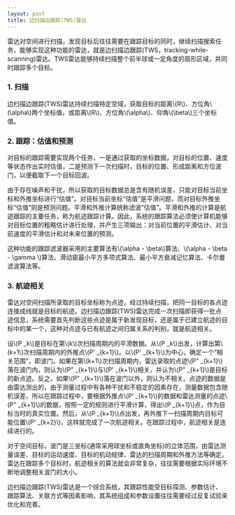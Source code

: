 ```yaml
---
layout: post
title: 边扫描边跟踪(TWS)雷达
---
```


雷达对空间进行扫描，发现目标后往往需要在跟踪目标的同时，继续扫描搜索任务，能够实现这种功能的雷达，就是边扫描边跟踪(TWS，tracking-while-scanning)雷达。TWS雷达能够持续扫描整个前半球或一定角度的扇形区域，并同时跟踪多个目标。

### 1. 扫描

边扫描边跟踪(TWS)雷达持续扫描特定空域，获取目标的距离\\(R\\)、方位角\\(\alpha\\)两个坐标值，或距离\\(R\\)、方位角\\(\alpha\\)、仰角\\(\beta\\)三个坐标值。

### 2. 跟踪：估值和预测

对目标的跟踪需要实现两个任务，一是通过获取的坐标数据，对目标的位置、速度等状态作出实时估值，二是预测下一次扫描时，目标的位置、形成距离和方位波门，以便截取下一个目标回波。

由于存在噪声和干扰，所以获取的目标数据总是含有随机误差，只能对目标当前坐标和外推坐标进行“估值”。对目标当前坐标“估值”是平滑问题，而对目标外推坐标“估值”则是预测问题。平滑和外推计算统称滤波“估值”。平滑和外推的计算是航迹跟踪的主要任务，称为航迹跟踪计算。因此，系统的跟踪算法必须使计算机能够对目标位置的粗略估计进行处理，并产生三项输出：对当前位置的平滑估计、对当前速度的平滑估计和对未来位置的预测。

这种功能的跟踪滤波器采用的主要算法有\\(\alpha - \beta\\)算法、\\(\alpha - \beta - \gamma \\)算法、滑动窗最小平方多项式算法、最小平方衰减记忆算法、卡尔曼滤波算法等。

### 3. 航迹相关

雷达对空间扫描所录取的目标坐标称为点迹，经过持续扫描，把同一目标的各点迹连接成线就是目标的航迹。边扫描边跟踪(TWS)雷达完成一次扫描即获得一批点迹信息，系统需要首先判断这些点迹是属于新发现目标，还是属于已建立航迹的目标中的某一个，这种对点迹与已有航迹之间归属关系的判别，就是航迹相关。

设\\(P _k\\)是目标在第\\(k\\)次扫描周期内的平滑数据。从\\(P _k\\)出发，计算出第\\(k+1\\)次扫描周期内的外推点\\(P' _{k+1}\\)。以\\(P' _{k+1}\\)为中心，确定一个“相关范围”，即波门。如果在第\\(k+1\\)次扫描周期内，雷达录取的点迹\\(P" _{k+1}\\)落在波门内，则认为\\(P" _{k+1}\\)与\\(P' _{k+1}\\)相关，并认为\\(P" _{k+1}\\)是目标的新点迹。反之，如果\\(P" _{k+1}\\)落在波门以外，则认为不相关。点迹的数据是由雷达测出的，由于测量过程中有各种干扰和不稳定的因素存在，测量数据包含随机误差，所以在跟踪过程中，要根据外推点\\(P' _{k+1}\\)的数据和雷达测量的点迹\\(P" _{k+1}\\)的数据，按照一定的规则进行平滑计算，得出\\(P _{k+1}\\)点，作为目标当时的真实位置。然后，从\\(P _{k+1}\\)点出发，再外推下一扫描周期内目标可能位置\\(P' _{k+2}\\)，这样就完成了一次航迹相关。在跟踪过程中，航迹相关是连续进行的。

对于空间目标，波门是三坐标(通常采用球坐标或直角坐标)的立体范围，由雷达测量误差、目标的运动速度、目标的机动规律、雷达的扫描周期和外推方法等确定。雷达在跟踪多个目标时，航迹相关的算法就会非常复杂，往往需要根据实际环境不断地调整相关波门的大小。

边扫描边跟踪(TWS)雷达是一个综合系统，其跟踪性能受目标探测、参数估计、跟踪算法、关联方式等因素影响，其系统组成和参数设置往往需要经过反复试验来优化和完善。

